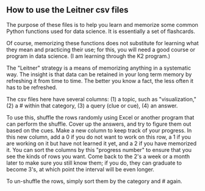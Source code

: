 ## How to use the Leitner csv files

The purpose of these files is to help you learn and memorize some common Python functions used for data science.  It is essentially a set of flashcards.

Of course, memorizing these functions does not substitute for learning what they mean and practicing their use; for this, you will need a good course or program in data science.  (I am learning through the K2 program.)

The "Leitner" strategy is a means of memorizing anything in a systematic way.  The insight is that data can be retained in your long term memory by refreshing it from time to time.  The better you know a fact, the less often it has to be refreshed.

The csv files here have several columns: (1) a topic, such as "visualization," (2) a # within that category, (3) a query (clue or cue), (4) an answer.

To use this, shuffle the rows randomly using Excel or another program that can perform the shuffle.  Cover up the answers, and try to figure them out based on the cues.  Make a new column to keep track of your progress.  In this new column, add a 0 if you do not want to work on this row, a 1 if you are working on it but have not learned it yet, and a 2 if you have memorized it.  You can sort the columns by this "progress number" to ensure that you see the kinds of rows you want.  Come back to the 2's a week or a month later to make sure you still know them; if you do, they can graduate to become 3's, at which point the interval will be even longer.

To un-shuffle the rows, simply sort them by the category and # again.
